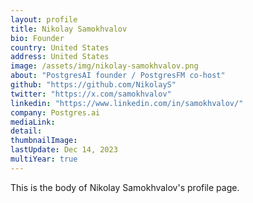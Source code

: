 ```yaml
---
layout: profile
title: Nikolay Samokhvalov
bio: Founder
country: United States
address: United States
image: /assets/img/nikolay-samokhvalov.png
about: "PostgresAI founder / PostgresFM co-host"
github: "https://github.com/NikolayS"
twitter: "https://x.com/samokhvalov"
linkedin: "https://www.linkedin.com/in/samokhvalov/"
company: Postgres.ai
mediaLink:
detail: 
thumbnailImage:
lastUpdate: Dec 14, 2023
multiYear: true
---
```


This is the body of Nikolay Samokhvalov's profile page.

